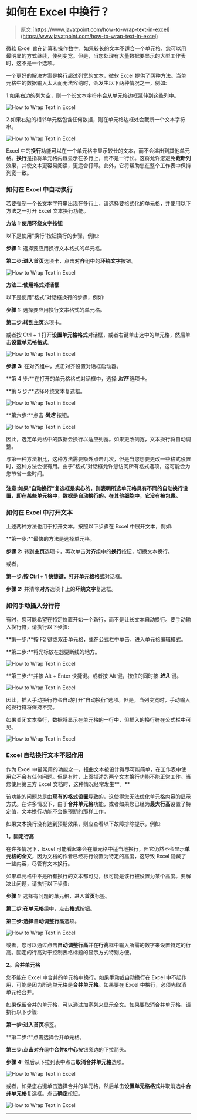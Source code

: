 # 如何在 Excel 中换行？

> 原文:[https://www.javatpoint.com/how-to-wrap-text-in-excel](https://www.javatpoint.com/how-to-wrap-text-in-excel)

微软 Excel 旨在计算和操作数字。如果较长的文本不适合一个单元格，您可以用最明显的方式继续，使列变宽。但是，当您处理有大量数据要显示的大型工作表时，这不是一个选项。

一个更好的解决方案是换行超过列宽的文本，微软 Excel 提供了两种方法。当单元格中的数据输入太大而无法容纳时，会发生以下两种情况之一，例如:

1.如果右边的列为空，则一个长文本字符串会从单元格边框延伸到这些列中。

![How to Wrap Text in Excel](img/74de52bb77dbf89509dc1646643d8ee4.png)

2.如果右边的相邻单元格包含任何数据，则在单元格边框处会截断一个文本字符串。

![How to Wrap Text in Excel](img/079509f517a0512a9485ee70a138f810.png)

Excel 中的**换行**功能可以在一个单元格中显示较长的文本，而不会溢出到其他单元格。**换行**是指将单元格内容显示在多行上，而不是一行长。这将允许您避免**截断列**效果，并使文本更容易阅读，更适合打印。此外，它将帮助您在整个工作表中保持列宽一致。

### 如何在 Excel 中自动换行

若要强制一个长文本字符串出现在多行上，请选择要格式化的单元格，并使用以下方法之一打开 Excel 文本换行功能。

**方法 1:使用环绕文字按钮**

以下是使用“换行”按钮换行的步骤，例如:

**步骤 1:** 选择要应用换行文本格式的单元格。

**第二步:**进入**首页**选项卡，点击**对齐**组中的**环绕文字**按钮。

![How to Wrap Text in Excel](img/5c3d82833bf2d9f57e36fde9d71803b6.png)

**方法二:使用格式对话框**

以下是使用“格式”对话框换行的步骤，例如:

**步骤 1:** 选择要应用换行文本格式的单元格。

**第二步:**转到**主页**选项卡。

或者按 Ctrl + 1 打开**设置单元格格式**对话框，或者右键单击选中的单元格，然后单击**设置单元格格式**。

![How to Wrap Text in Excel](img/98fb6ff40dc4399a009b4bd326cee0e4.png)

**步骤 3:** 在对齐组中，点击对齐设置对话框启动器。

**第 4 步:**在打开的单元格格式对话框中，选择 ***对齐*** 选项卡。

**第 5 步:**选择环绕文本复选框。

![How to Wrap Text in Excel](img/07629c2d29b7d7bdb5c2639427c00f30.png)

**第六步:**点击 ***确定*** 按钮。

![How to Wrap Text in Excel](img/00eda5152766ca2f610a4b93cd64728f.png)

因此，选定单元格中的数据会换行以适应列宽。如果更改列宽，文本换行将自动调整。

与第一种方法相比，这种方法需要额外点击几次，但是当您想要更改一些格式设置时，这种方法会很有用。由于“格式”对话框允许您访问所有格式选项，这可能会为您节省一些时间。

#### 注意:如果“自动换行”复选框是实心的，则表明所选单元格具有不同的自动换行设置，即在某些单元格中，数据是自动换行的。在其他细胞中，它没有被包裹。

### 如何在 Excel 中打开文本

上述两种方法也用于打开文本。按照以下步骤在 Excel 中展开文本，例如:

**第一步:**最快的方法是选择单元格。

**步骤 2:** 转到**主页**选项卡，再次单击**对齐**组中的**换行**按钮，切换文本换行。

或者，

**第一步:**按 Ctrl + 1 快捷键，打开**单元格格式**对话框。

**步骤 2:** 并清除**对齐**选项卡上的**环绕文字**复选框。

### 如何手动插入分行符

有时，您可能希望在特定位置开始一个新行，而不是让长文本自动换行。要手动输入换行符，请执行以下步骤:

**第一步:**按 F2 键或双击单元格，或在公式栏中单击，进入单元格编辑模式。

**第二步:**将光标放在想要断线的地方。

![How to Wrap Text in Excel](img/c003e28eef1e0e42913a5dd5353c9e44.png)

**第三步:**并按 Alt + Enter 快捷键。或者按 Alt 键，按住的同时按 ***进入*** 键。

![How to Wrap Text in Excel](img/a9beb79fea1a33ccd0ef95651be77fbc.png)

因此，插入手动换行符会自动打开“自动换行”选项。但是，当列变宽时，手动输入的换行符将保持不变。

如果关闭文本换行，数据将显示在单元格的一行中，但插入的换行符在公式栏中可见。

![How to Wrap Text in Excel](img/0b895dd0598c921a8da2719685af50dc.png)

### Excel 自动换行文本不起作用

作为 Excel 中最常用的功能之一，扭曲文本被设计得尽可能简单，在工作表中使用它不会有任何问题。但是有时，上面描述的两个文本换行功能不能正常工作。当您使用第三方 Excel 文档时，这种情况经常发生**。**

该功能的问题总是由**现有的格式设置**导致的，这使得您无法优化单元格内容的显示方式。在许多情况下，由于**合并单元格**功能，或者如果您已经为**最大行高**设置了特定值，文本换行功能不会像预期的那样工作。

如果文本换行没有达到预期效果，则应查看以下故障排除提示，例如:

**1。固定行高**

在许多情况下，Excel 可能看起来会在单元格中适当地换行，但它仍然不会显示**单元格的全文**，因为文档的作者已经将行设置为特定的高度，这导致 Excel 隐藏了一些内容，尽管有文本换行。

如果单元格中不是所有换行的文本都可见，很可能是该行被设置为某个高度。要解决此问题，请执行以下步骤:

**步骤 1:** 选择有问题的单元格，进入**首页**标签。

**第二步:**在**单元格**组中，点击**格式**按钮。

**第三步:**选择**自动调整行高**选项。

![How to Wrap Text in Excel](img/8815b664cac649470ecd383aa33b87e6.png)

或者，您可以通过点击**自动调整行高**并在**行高**框中输入所需的数字来设置特定的行高。固定的行高对于控制表格标题的显示方式特别方便。

**2。合并单元格**

您不能在 Excel 中合并的单元格中换行。如果手动或自动换行在 Excel 中不起作用，可能是因为所选单元格是**合并单元格**。如果要在 Excel 中换行，必须先取消单元格合并。

如果保留合并的单元格，可以通过加宽列来显示全文。如果要取消合并单元格，请执行以下步骤:

**第一步:**进入**首页**标签。

**第二步:**点击选择合并单元格。

**第三步:**点击**对齐**组中**合并&中心**按钮旁边的下拉箭头。

**步骤 4:** 然后从下拉列表中点击**取消合并单元格**选项。

![How to Wrap Text in Excel](img/30a9ae2accef5c5fbf2e30d23a6290fd.png)

或者，如果您右键单击选择合并的单元格，然后单击**设置单元格格式**并取消选中**合并单元格**复选框。点击**确定**按钮。

![How to Wrap Text in Excel](img/1f70e255888c5b45dc790ae4d815dac7.png)

* * *
